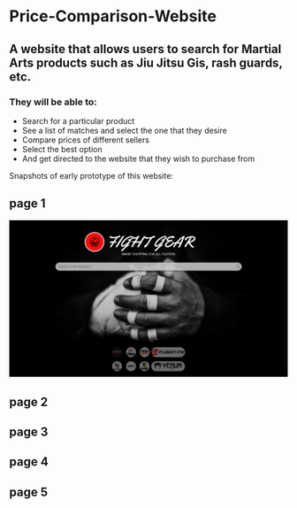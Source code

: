 # Price-Comparison-Website


## A website that allows users to search for Martial Arts products such as Jiu Jitsu Gis, rash guards, etc. 

### They will be able to:
* Search for a particular product
* See a list of matches and select the one that they desire
* Compare prices of different sellers
* Select the best option
* And get directed to the website that they wish to purchase from
  
Snapshots of early prototype of this website:

## page 1
![page 1](images/page1.jpg)


## page 2


## page 3


## page 4


## page 5
  
  
  
